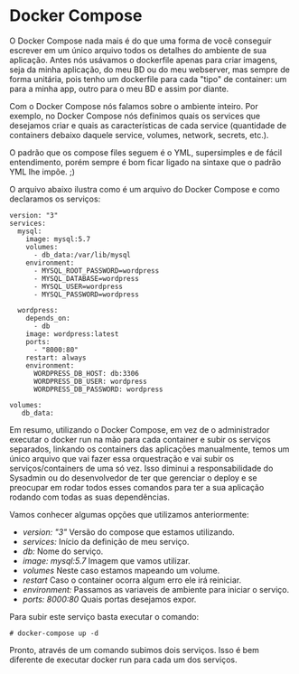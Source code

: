# **Docker Compose**

O Docker Compose nada mais é do que uma forma de você conseguir escrever em um único arquivo todos os detalhes do ambiente de sua aplicação. Antes nós usávamos o dockerfile apenas para criar imagens, seja da minha aplicação, do meu BD ou do meu webserver, mas sempre de forma unitária, pois tenho um dockerfile para cada "tipo" de container: um para a minha app, outro para o meu BD e assim por diante.

Com o Docker Compose nós falamos sobre o ambiente inteiro. Por exemplo, no Docker Compose nós definimos quais os services que desejamos criar e quais as características de cada service (quantidade de containers debaixo daquele service, volumes, network, secrets, etc.).

O padrão que os compose files seguem é o YML, supersimples e de fácil entendimento, porém sempre é bom ficar ligado na sintaxe que o padrão YML lhe impõe. ;)


O arquivo abaixo ilustra como é um arquivo do Docker Compose e como declaramos os serviços:

```
version: "3"
services:
  mysql:
    image: mysql:5.7
    volumes:
      - db_data:/var/lib/mysql
    environment:
      - MYSQL_ROOT_PASSWORD=wordpress
      - MYSQL_DATABASE=wordpress
      - MYSQL_USER=wordpress
      - MYSQL_PASSWORD=wordpress

  wordpress:
    depends_on:
      - db 
    image: wordpress:latest
    ports:
      - "8000:80"
    restart: always
    environment:
      WORDPRESS_DB_HOST: db:3306
      WORDPRESS_DB_USER: wordpress
      WORDPRESS_DB_PASSWORD: wordpress 
 
volumes:
   db_data:

```
Em resumo, utilizando o Docker Compose, em vez de o administrador executar o docker run na mão para cada container e subir os serviços separados, linkando os containers das aplicações manualmente, temos um único arquivo que vai fazer essa orquestração e vai subir os serviços/containers de uma só vez. Isso diminui a responsabilidade do Sysadmin ou do desenvolvedor de ter que gerenciar o deploy e se preocupar em rodar todos esses comandos para ter a sua aplicação rodando com todas as suas dependências.

Vamos conhecer algumas opções que utilizamos anteriormente:

* _version: \"3\"_ Versão do compose que estamos utilizando.
* _services:_ Início da definição de meu serviço.
* _db:_ Nome do serviço.
* _image: mysql:5.7_ Imagem que vamos utilizar.
* _volumes_ Neste caso estamos mapeando um volume.
* _restart_ Caso o container ocorra algum erro ele irá reiniciar.
* _environment:_ Passamos as variaveis de ambiente para iniciar o serviço.
* _ports: 8000:80_ Quais portas desejamos expor.

Para subir este serviço basta executar o comando:
```
# docker-compose up -d
```

Pronto, através de um comando subimos dois serviços. Isso é bem diferente de executar docker run para cada um dos serviços.
